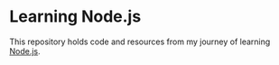 # Learning Node.js

This repository holds code and resources from my journey of learning [Node.js](http://nodejs.org/).
